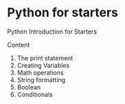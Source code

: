 # Python for starters

Python Introduction for Starters

Content

1. The print statement 
2. Creating Variables
3. Math operations
4. String formatting
5. Boolean
6. Conditionals
